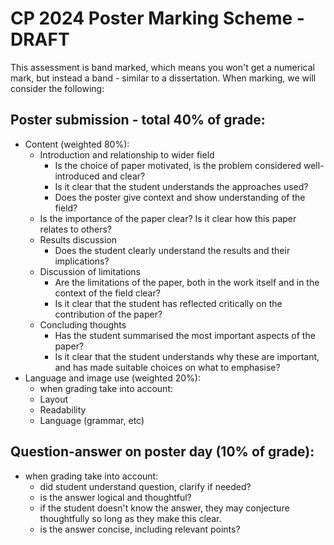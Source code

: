 # CP 2024 Poster Marking Scheme - DRAFT

This assessment is band marked, which means you won't get a numerical mark, but instead a band - similar to a dissertation.  When marking, we will consider the following:


## Poster submission - total 40% of grade: 
- Content (weighted 80%): 
    - Introduction and relationship to wider field
        - Is the choice of paper motivated, is the problem considered well-introduced and clear? 
        - Is it clear that the student understands the approaches used?
    	- Does the poster give context and show understanding of the field?
	- Is the importance of the paper clear?  Is it clear how this paper relates to others?
    - Results discussion
    	- Does the student clearly understand the results and their implications?
    - Discussion of limitations
    	- Are the limitations of the paper, both in the work itself and in the context of the field clear?
      	- Is it clear that the student has reflected critically on the contribution of the paper?
    - Concluding thoughts
    	- Has the student summarised the most important aspects of the paper?
      	- Is it clear that the student understands why these are important, and has made suitable choices on what to emphasise?
- Language and image use (weighted 20%):
	- when grading take into account:
    - Layout
    - Readability
    - Language (grammar, etc)


## Question-answer on poster day (10% of grade):
- when grading take into account:
    - did student understand question, clarify if needed?
    - is the answer logical and thoughtful?
    - if the student doesn't know the answer, they may conjecture thoughtfully so long as they make this clear.  
    - is the answer concise, including relevant points?

